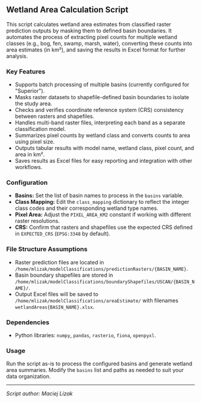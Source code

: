 ## Wetland Area Calculation Script

This script calculates wetland area estimates from classified raster prediction outputs by masking them to defined basin boundaries. It automates the process of extracting pixel counts for multiple wetland classes (e.g., bog, fen, swamp, marsh, water), converting these counts into area estimates (in km²), and saving the results in Excel format for further analysis.

### Key Features

- Supports batch processing of multiple basins (currently configured for "Superior").
- Masks raster datasets to shapefile-defined basin boundaries to isolate the study area.
- Checks and verifies coordinate reference system (CRS) consistency between rasters and shapefiles.
- Handles multi-band raster files, interpreting each band as a separate classification model.
- Summarizes pixel counts by wetland class and converts counts to area using pixel size.
- Outputs tabular results with model name, wetland class, pixel count, and area in km².
- Saves results as Excel files for easy reporting and integration with other workflows.

### Configuration

- **Basins:** Set the list of basin names to process in the `basins` variable.
- **Class Mapping:** Edit the `class_mapping` dictionary to reflect the integer class codes and their corresponding wetland type names.
- **Pixel Area:** Adjust the `PIXEL_AREA_KM2` constant if working with different raster resolutions.
- **CRS:** Confirm that rasters and shapefiles use the expected CRS defined in `EXPECTED_CRS` (`EPSG:3348` by default).

### File Structure Assumptions
- Raster prediction files are located in `/home/mlizak/modelClassifications/predictionRasters/{BASIN_NAME}`.
- Basin boundary shapefiles are stored in `/home/mlizak/modelClassifications/boundaryShapefiles/USCAN/{BASIN_NAME}/`.
- Output Excel files will be saved to `/home/mlizak/modelClassifications/areaEstimate/` with filenames `wetlandAreas{BASIN_NAME}.xlsx`.

### Dependencies
- Python libraries: `numpy`, `pandas`, `rasterio`, `fiona`, `openpyxl`.

### Usage
Run the script as-is to process the configured basins and generate wetland area summaries. Modify the `basins` list and paths as needed to suit your data organization.

---

*Script author: Maciej Lizak*

